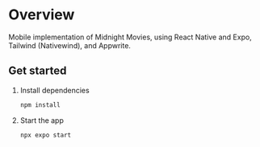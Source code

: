 # Overview

Mobile implementation of Midnight Movies, using React Native and Expo, Tailwind (Nativewind), and Appwrite.

## Get started

1. Install dependencies

   ```bash
   npm install
   ```

2. Start the app

   ```bash
   npx expo start
   ```
